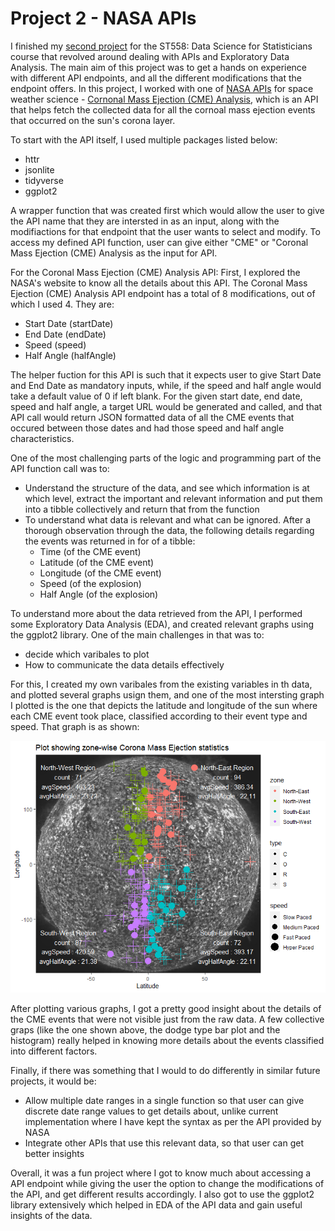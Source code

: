 # Project 2 - NASA APIs

I finished my [second project](https://sbgadhwala.github.io/ST558_Project2/) for the ST558: Data Science for Statisticians course that revolved around dealing with APIs and Exploratory Data Analysis. The main aim of this project was to get a hands on experience with different API endpoints, and all the different modifications that the endpoint offers.  In this project, I worked with one of [NASA APIs](https://api.nasa.gov/index.html) for space weather science - [Cornonal Mass Ejection (CME) Analysis](https://api.nasa.gov/index.html#donkiCMEAnalysis), which is an API that helps fetch the collected data for all the cornoal mass ejection events that occurred on the sun's corona layer.

To start with the API itself, I used multiple packages listed below:
 * httr
 * jsonlite
 * tidyverse
 * ggplot2
 
 
A wrapper function that was created first which would allow the user to give the API name that they are intersted in as an input, along with the modifiactions for that endpoint that the user wants to select and modify. To access my defined API function, user can give either "CME" or "Coronal Mass Ejection (CME) Analysis as the input for API.

For the Coronal Mass Ejection (CME) Analysis API:
First, I explored the NASA's website to know all the details about this API. The Coronal Mass Ejection (CME) Analysis API endpoint has a total of 8 modifications, out of which I used 4. They are:
  * Start Date (startDate)
  * End Date (endDate)
  * Speed (speed)
  * Half Angle (halfAngle)

The helper fuction for this API is such that it expects user to give Start Date and End Date as mandatory inputs, while, if the speed and half angle would take a default value of 0 if left blank. For the given start date, end date, speed and half angle, a target URL would be generated and called, and that API call would return JSON formatted data of all the CME events that occured between those dates and had those speed and half angle characteristics.

One of the most challenging parts of the logic and programming part of the API function call was to:
 * Understand the structure of the data, and see which information is at which level, extract the important and relevant information and put them into a tibble collectively and return that from the function 
 * To understand what data is relevant and what can be ignored. After a thorough observation through the data, the following details regarding the events was returned in for of a tibble:
   * Time (of the CME event)
   * Latitude (of the CME event)
   * Longitude (of the CME event)
   * Speed (of the explosion)
   * Half Angle (of the explosion)

To understand more about the data retrieved from the API, I performed some Exploratory Data Analysis (EDA), and created relevant graphs using the ggplot2 library. One of the main challenges in that was to:
  * decide which varibales to plot
  * How to communicate the data details effectively
 
 For this, I created my own varibales from the existing variables in th data, and plotted several graphs usign them, and one of the most intersting graph I plotted is the one that depicts the latitude and longitude of the sun where each CME event took place, classified according to their event type and speed. That graph is as shown:
 
 <img
  src="/docs/assets/project2_sun.png"
  style="display: inline-block; margin: 0 auto; max-width: auto">
  
After plotting various graphs, I got a pretty good insight about the details of the CME events that were not visible just from the raw data. A few collective graps (like the one shown above, the dodge type bar plot and the histogram) really helped in knowing more details about the events classified into different factors.
  
Finally, if there was something that I would to do differently in similar future projects, it would be:
  * Allow multiple date ranges in a single function so that user can give discrete date range values to get details about, unlike current implementation where I have kept the syntax as per the API provided by NASA
  * Integrate other APIs that use this relevant data, so that user can get better insights


Overall, it was a fun project where I got to know much about accessing a API endpoint while giving the user the option to change the modifications of the API, and get different results accordingly. I also got to use the ggplot2 library extensively which helped in EDA of the API data and gain useful insights of the data.
